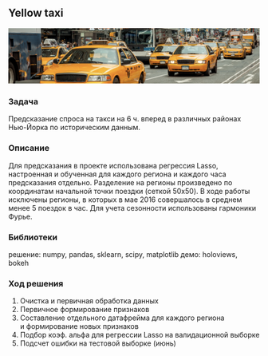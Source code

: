 ## Yellow taxi

![Screenshot](taxi.png)

### Задача
Предсказание спроса на такси на 6 ч. вперед в различных районах Нью-Йорка по историческим данным.

### Описание
Для предсказания в проекте использована регрессия Lasso, настроенная и обученная для каждого региона и каждого часа предсказания отдельно.
Разделение на регионы произведено по координатам начальной точки поездки (сеткой 50x50).
В ходе работы исключены регионы, в которых в мае 2016 совершалось в среднем менее 5 поездок в час.
Для учета сезонности использованы гармоники Фурье.

### Библиотеки
решение: numpy, pandas, sklearn, scipy, matplotlib
демо: holoviews, bokeh

### Ход решения
1. Очистка и первичная обработка данных
2. Первичное формирование признаков
3. Составление отдельного датафрейма для каждого региона<br>и формирование новых признаков
4. Подбор коэф. альфа для регрессии Lasso на валидационной выборке
5. Подсчет ошибки на тестовой выборке (июнь)